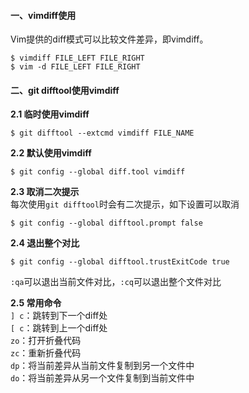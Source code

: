 #### 一、vimdiff使用
Vim提供的diff模式可以比较文件差异，即vimdiff。
```
$ vimdiff FILE_LEFT FILE_RIGHT
$ vim -d FILE_LEFT FILE_RIGHT
```

#### 二、git difftool使用vimdiff
**2.1 临时使用vimdiff**  
```
$ git difftool --extcmd vimdiff FILE_NAME
```
**2.2 默认使用vimdiff**  
```
$ git config --global diff.tool vimdiff
```
**2.3 取消二次提示**  
每次使用`git difftool`时会有二次提示，如下设置可以取消
```
$ git config --global difftool.prompt false
```
**2.4 退出整个对比**  
```
$ git config --global difftool.trustExitCode true
```
`:qa`可以退出当前文件对比，`:cq`可以退出整个文件对比

**2.5 常用命令**  
`] c`：跳转到下一个diff处  
`[ c`：跳转到上一个diff处  
`zo`：打开折叠代码  
`zc`：重新折叠代码  
`dp`：将当前差异从当前文件复制到另一个文件中  
`do`：将当前差异从另一个文件复制到当前文件中  

